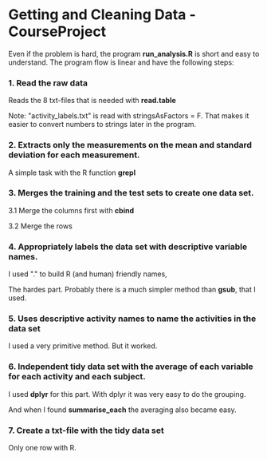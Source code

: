 # Getting and Cleaning Data - CourseProject

Even if the problem is hard, the program **run_analysis.R** is short and easy to understand. The program flow is linear and have the following steps:

### 1. Read the raw data

Reads the 8 txt-files that is needed with **read.table**

Note: "activity_labels.txt" is read with stringsAsFactors = F. That makes it easier to convert numbers to strings later in the program. 

### 2. Extracts only the measurements on the mean and standard deviation for each measurement.

A simple task with the R function **grepl**

### 3. Merges the training and the test sets to create one data set.

3.1 Merge the columns first with **cbind**

3.2 Merge the rows

### 4. Appropriately labels the data set with descriptive variable names.
I used "." to build R (and human) friendly names,

The hardes part. Probably there is a much simpler method than **gsub**, that I used.

### 5. Uses descriptive activity names to name the activities in the data set

I used a very primitive method. But it worked.

### 6. Independent tidy data set with the average of each variable for each activity and each subject.

I used **dplyr** for this part. With dplyr it was very easy to do the grouping.

And when I found **summarise_each** the averaging also became easy.

### 7. Create a txt-file with the  tidy data set

Only one row with R.
